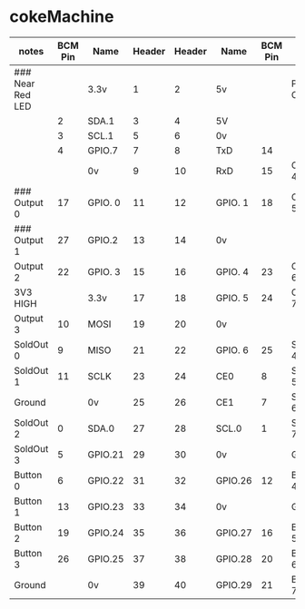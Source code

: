 # cokeMachine

| notes | BCM Pin | Name | Header | Header  | Name  | BCM Pin | notes |
| ------| --------| -----| -------| --------| ----- | --------| ------|
| ### Near Red LED  |         | 3.3v |  1     | 2       |   5v  |         | PCB Corner |
|          |   2     |SDA.1 |  3     |      4  |   5V  |         |       |
|          |   3     |SCL.1 |5       | 6       |   0v  |         |       |
|          |   4     |GPIO.7|7       | 8       |TxD    | 14      |       |
|          |         |      0v |9    | 10      | RxD   | 15      | Output 4      |
| ### Output 0 |  17   |GPIO. 0| 11  | 12      |GPIO. 1 | 18     |    Output 5      |
| ### Output 1 |  27     |GPIO.2|  13    | 14      |   0v   |     |     |     |
| Output 2 |  22     |GPIO. 3| 15 | 16 | GPIO. 4 | 23  |  Output 6|
| 3V3 HIGH |         |         3.3v |17 | 18 | GPIO. 5 | 24  |  Output 7  |
| Output 3 |  10     |   MOSI |   19 |20 |   0v      |     |     |
| SoldOut 0 |   9  |    MISO  | 21 | 22 | GPIO. 6 | 25  | SoldOut 4|
| SoldOut 1|  11 |      SCLK |   23 | 24 | CE0     | 8   | SoldOut 5|
| Ground|     |0v         | 25   | 26 | CE1     | 7   | SoldOut 6|
| SoldOut 2 |   0 |   SDA.0 | 27 | 28 | SCL.0     | 1   | SoldOut 7|
| SoldOut 3 |   5 |GPIO.21 |   29 | 30 |   0v      |     | Ground    |
| Button 0 |   6 | GPIO.22 |   31 | 32 | GPIO.26  | 12   | Button 4  |
| Button 1 |  13 | GPIO.23 | 33 | 34       | 0v      |     | Ground     |
| Button 2 |  19 |  GPIO.24  | 35 | 36 | GPIO.27 | 16  | Button 5 |
| Button 3 |  26 | GPIO.25   | 37 | 38 | GPIO.28 | 20  |  Button 6 |
| Ground |     |      0v  | 39 | 40 |  GPIO.29 | 21  | Button 7  |
